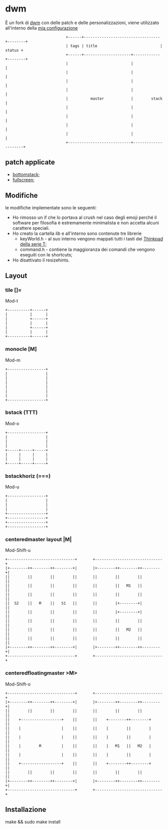 # dwm
È un fork di <a href="dwm.suckless.org">dwm</a> con delle patch e delle 
personalizzazioni, viene utilizzato all'interno della 
<a href="https://github.com/NF02/dotfiles">mia configurazione</a>
```
                           +------+----------------------------------+--------+
                           | tags | title                            | status +
                           +------+---------------------+------------+--------+
                           |                            |                     |
                           |                            |                     |
                           |                            |                     |
                           |                            |                     |
                           |          master            |        stack        |
                           |                            |                     |
                           |                            |                     |
                           |                            |                     |
                           |                            |                     |
                           +----------------------------+---------------------+
```
## patch applicate
- <a href="https://dwm.suckless.org/patches/bottomstack/">bottomstack</a>;
- <a href="https://dwm.suckless.org/patches/fullscreen/">fullscreen</a>;
## Modifiche
le modifiche implementate sono le seguenti:
- Ho rimosso un if che lo portava al crush nel caso degli emoji
  perché il software per filosofia è estremamente minimalista e
  non accetta alcuni carattere speciali.
- Ho creato la cartella *lib* e all'interno sono contenute tre librerie
    - keyWorld.h - al suo interno vengono mappati tutti i tasti dei
    <a href="https://en.wikipedia.org/wiki/ThinkPad_T_series">Thinkpad della serie T</a>;
    - command.h - contiene la maggioranza dei comandi che vengono eseguiti con le shortcuts;
- Ho disattivato il resizehints.
## Layout
### tile []=
Mod-t
```
+----------+------+
|          |      |
|          +------+
|          |      |
|          +------+
|          |      |
+----------+------+

```
### monocle [M]
Mod-m
```
+-----------------+
|                 |
|                 |
|                 |
|                 |
|                 |
|                 |
+-----------------+
```
### bstack (TTT)
Mod-o
```
+-----------------+
|                 |
|                 |
|                 |
+-----+-----+-----+
|     |     |     |
|     |     |     |
+-----+-----+-----+
```
### bstackhoriz (===)
Mod-u
```
+-----------------+
|                 |
|                 |
|                 |
+-----------------+
+-----------------+
+-----------------+
+-----------------+
```
### centeredmaster layout |M|
Mod-Shift-u
```
+------------------------------+       +------------------------------+
|+--------++--------++--------+|       |+--------++--------++--------+|
||        ||        ||        ||       ||        ||        ||        ||
||        ||        ||        ||       ||        ||   M1   ||        ||
||        ||        ||        ||       ||        ||        ||        ||
||  S2    ||   M    ||   S1   ||       ||        |+--------+|        ||
||        ||        ||        ||       ||        |+--------+|        ||
||        ||        ||        ||       ||        ||        ||        ||
||        ||        ||        ||       ||        ||   M2   ||        ||
||        ||        ||        ||       ||        ||        ||        ||
|+--------++--------++--------+|       |+--------++--------++--------+|
+------------------------------+       +------------------------------+
```
### centeredfloatingmaster >M>
Mod-Shift-o
```
+------------------------------+       +------------------------------+
|+--------++--------++--------+|       |+--------++--------++--------+|
||        ||        ||        ||       ||        ||        ||        ||
||    +------------------+    ||       ||    +--------++--------+    ||
||    |                  |    ||       ||    |        ||        |    ||
||    |                  |    ||       ||    |        ||        |    ||
||    |        M         |    ||       ||    |   M1   ||   M2   |    ||
||    |                  |    ||       ||    |        ||        |    ||
||    +------------------+    ||       ||    +--------++--------+    ||
||        ||        ||        ||       ||        ||        ||        ||
|+--------++--------++--------+|       |+--------++--------++--------+|
+------------------------------+       +------------------------------+
```
## Installazione
make && sudo make install

